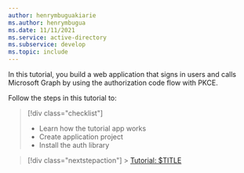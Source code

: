 ```yaml
---
author: henrymbuguakiarie
ms.author: henrymbugua
ms.date: 11/11/2021
ms.service: active-directory
ms.subservice: develop
ms.topic: include
---
```


In this tutorial, you build a web application that signs in users and calls Microsoft Graph by using the authorization code flow with PKCE.

Follow the steps in this tutorial to:

> [!div class="checklist"]
>
> - Learn how the tutorial app works
> - Create application project
> - Install the auth library

> [!div class="nextstepaction"] > [Tutorial: $TITLE](../../web-app-asp-net-tutorial-02-prepare-azure-ad.md)

